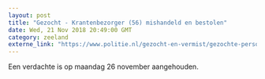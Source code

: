 ```yaml
---
layout: post
title: "Gezocht - Krantenbezorger (56) mishandeld en bestolen"
date: Wed, 21 Nov 2018 20:49:00 GMT
category: zeeland
externe_link: "https://www.politie.nl/gezocht-en-vermist/gezochte-personen/2018/november/08-krantenbezorger-axel.html"
---
```


Een verdachte is op maandag 26 november aangehouden.
